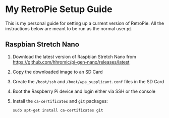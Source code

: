 # My RetroPie Setup Guide

This is my personal guide for setting up a current version of RetroPie.
All the instructions below are meant to be run as the normal user `pi`.

## Raspbian Stretch Nano

1. Download the latest version of Raspbian Stretch Nano from <https://github.com/hhromic/pi-gen-nano/releases/latest>

2. Copy the downloaded image to an SD Card

3. Create the `/boot/ssh` and `/boot/wpa_supplicant.conf` files in the SD Card

4. Boot the Raspberry Pi device and login either via SSH or the console

5. Install the `ca-certificates` and `git` packages:

       sudo apt-get install ca-certificates git

